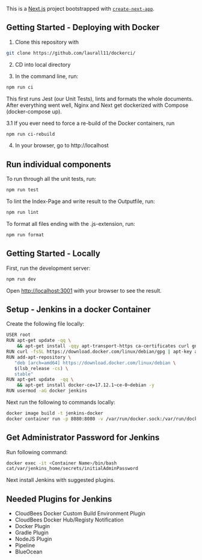 This is a [Next.js](https://nextjs.org/) project bootstrapped with [`create-next-app`](https://github.com/vercel/next.js/tree/canary/packages/create-next-app).

## Getting Started - Deploying with Docker 

1. Clone this repository with 

```bash
git clone https://github.com/laurall11/dockerci/
```
2. CD into local directory

3. In the command line, run:

```bash
npm run ci
```
This first runs Jest (our Unit Tests), lints and formats the whole documents. After everything went well, Nginx and Next get dockerized with Compose (docker-compose up).

3.1 If you ever need to force a re-build of the Docker containers, run

```bash
npm run ci-rebuild
```

4. In your browser, go to http://localhost

## Run individual components

To run through all the unit tests, run:
```bash
npm run test
```

To lint the Index-Page and write result to the Outputfile, run:
```bash
npm run lint
```

To format all files ending with the .js-extension, run:
```bash
npm run format
```

## Getting Started - Locally

First, run the development server:

```bash
npm run dev
```

Open [http://localhost:3001](http://localhost:3001) with your browser to see the result.

## Setup - Jenkins in a docker Container

Create the following file locally:

```bash
USER root
RUN apt-get update -qq \
    && apt-get install -qqy apt-transport-https ca-certificates curl gnupg2 software-properties-common
RUN curl -fsSL https://download.docker.com/linux/debian/gpg | apt-key add -
RUN add-apt-repository \
   "deb [arch=amd64] https://download.docker.com/linux/debian \
   $(lsb_release -cs) \
   stable"
RUN apt-get update  -qq \
    && apt-get install docker-ce=17.12.1~ce-0~debian -y
RUN usermod -aG docker jenkins
```

Next run the following to commands locally:

```bash
docker image build -t jenkins-docker
docker container run -p 8080:8080 -v /var/run/docker.sock:/var/run/docker.sock Jenkins-docker
```

## Get Administrator Password for Jenkins

Run following command:

```bash
docker exec -it <Container Name>/bin/bash
cat/var/jenkins_home/secrets/initialAdminPassword
```

Next install Jenkins with suggested plugins.

## Needed Plugins for Jenkins

- CloudBees Docker Custom Build Environment Plugin
- CloudBees Docker Hub/Registy Notification
- Docker Plugin
- Gradle Plugin
- NodeJS Plugin
- Pipeline
- BlueOcean
